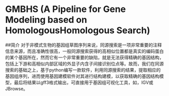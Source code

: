 # GMBHS (A Pipeline for Gene Modeling based on HomologousHomologous Search)
##简介
    对于非模式生物的基因组草图序列来说，同源搜索是一项非常重要的注释信息来源，而且准确性很高，一般同源搜索获得的高相似位置都是真实的编码蛋白的某个基因所在，然而它有一个非常重要的缺陷，就是无法获得精确的基因结构，包括上下游和高相似内部区域的外显子内含子间接识别位点等。故而，我们在同源搜索的基础之上，基于python编写一款软件，利用同源搜索的结果，提取相应的基因组序列，进而使用基因建模软件对其进行结构建模，以获取精确的基因结构模型，最后将结果以gff3格式输出，可直接用于基因组可视化工具，如，IGV或JBrowse。
    
 
